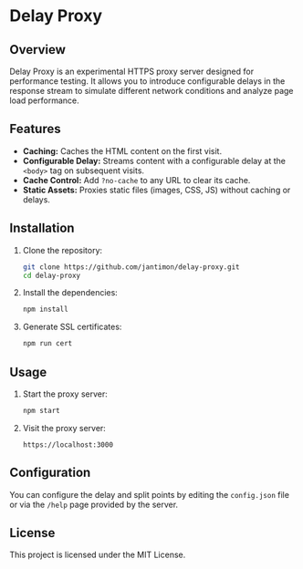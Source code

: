 # Delay Proxy

## Overview

Delay Proxy is an experimental HTTPS proxy server designed for performance testing. It allows you to introduce configurable delays in the response stream to simulate different network conditions and analyze page load performance.

## Features

- **Caching:** Caches the HTML content on the first visit.
- **Configurable Delay:** Streams content with a configurable delay at the `<body>` tag on subsequent visits.
- **Cache Control:** Add `?no-cache` to any URL to clear its cache.
- **Static Assets:** Proxies static files (images, CSS, JS) without caching or delays.

## Installation

1. Clone the repository:
   ```bash
   git clone https://github.com/jantimon/delay-proxy.git
   cd delay-proxy
   ```

2. Install the dependencies:
   ```bash
   npm install
   ```

3. Generate SSL certificates:
   ```bash
   npm run cert
   ```

## Usage

1. Start the proxy server:
   ```bash
   npm start
   ```

2. Visit the proxy server:
   ```
   https://localhost:3000
   ```

## Configuration

You can configure the delay and split points by editing the `config.json` file or via the `/help` page provided by the server.

## License

This project is licensed under the MIT License.